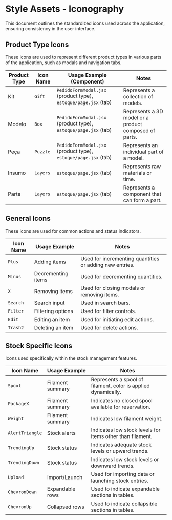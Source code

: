 # Style Assets - Iconography

This document outlines the standardized icons used across the application, ensuring consistency in the user interface.

## Product Type Icons

These icons are used to represent different product types in various parts of the application, such as modals and navigation tabs.

| Product Type | Icon Name | Usage Example (Component) | Notes |
|--------------|-----------|---------------------------|-------|
| Kit          | `Gift`    | `PedidoFormModal.jsx` (product type), `estoque/page.jsx` (tab) | Represents a collection of models. |
| Modelo       | `Box`     | `PedidoFormModal.jsx` (product type), `estoque/page.jsx` (tab) | Represents a 3D model or a product composed of parts. |
| Peça         | `Puzzle`  | `PedidoFormModal.jsx` (product type), `estoque/page.jsx` (tab) | Represents an individual part of a model. |
| Insumo       | `Layers`  | `estoque/page.jsx` (tab) | Represents raw materials or time. |
| Parte        | `Layers`  | `estoque/page.jsx` (tab) | Represents a component that can form a part. |

## General Icons

These icons are used for common actions and status indicators.

| Icon Name | Usage Example | Notes |
|-----------|---------------|-------|
| `Plus`    | Adding items  | Used for incrementing quantities or adding new entries. |
| `Minus`   | Decrementing items | Used for decrementing quantities. |
| `X`       | Removing items | Used for closing modals or removing items. |
| `Search`  | Search input  | Used in search bars. |
| `Filter`  | Filtering options | Used for filter controls. |
| `Edit`    | Editing an item | Used for initiating edit actions. |
| `Trash2`  | Deleting an item | Used for delete actions. |

## Stock Specific Icons

Icons used specifically within the stock management features.

| Icon Name | Usage Example | Notes |
|-----------|---------------|-------|
| `Spool`   | Filament summary | Represents a spool of filament, color is applied dynamically. |
| `PackageX`| Filament summary | Indicates no closed spool available for reservation. |
| `Weight`  | Filament summary | Indicates low filament weight. |
| `AlertTriangle` | Stock alerts | Indicates low stock levels for items other than filament. |
| `TrendingUp` | Stock status | Indicates adequate stock levels or upward trends. |
| `TrendingDown` | Stock status | Indicates low stock levels or downward trends. |
| `Upload`  | Import/Launch | Used for importing data or launching stock entries. |
| `ChevronDown` | Expandable rows | Used to indicate expandable sections in tables. |
| `ChevronUp` | Collapsed rows | Used to indicate collapsible sections in tables. |
